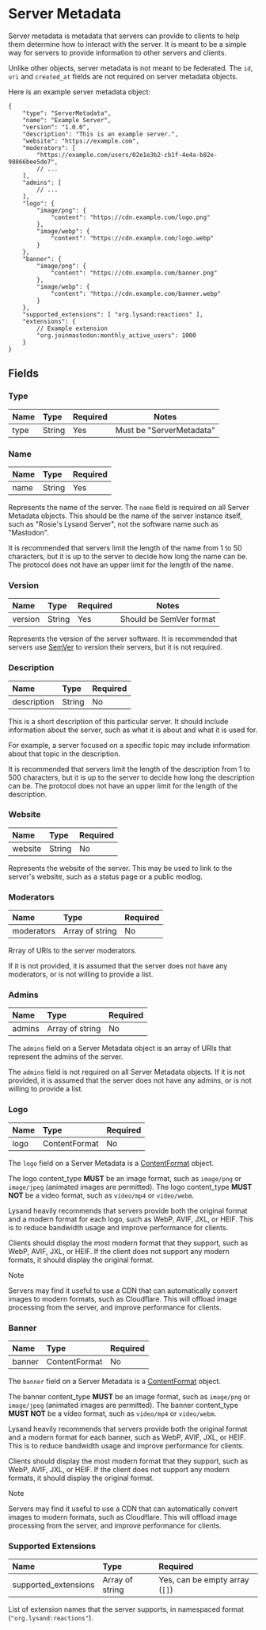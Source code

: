 # Server Metadata

Server metadata is metadata that servers can provide to clients to help them determine how to interact with the server. It is meant to be a simple way for servers to provide information to other servers and clients.

Unlike other objects, server metadata is not meant to be federated. The `id`, `uri` and `created_at` fields are not required on server metadata objects.

Here is an example server metadata object:
```json5
{
    "type": "ServerMetadata",
    "name": "Example Server",
    "version": "1.0.0",
    "description": "This is an example server.",
    "website": "https://example.com",
    "moderators": [
        "https://example.com/users/02e1e3b2-cb1f-4e4a-b82e-98866bee5de7",
        // ...
    ],
    "admins": [
        // ...
    ],
    "logo": {
        "image/png": {
            "content": "https://cdn.example.com/logo.png"
        },
        "image/webp": {
            "content": "https://cdn.example.com/logo.webp"
        }
    },
    "banner": {
        "image/png": {
            "content": "https://cdn.example.com/banner.png"
        },
        "image/webp": {
            "content": "https://cdn.example.com/banner.webp"
        }
    },
    "supported_extensions": [ "org.lysand:reactions" ],
    "extensions": {
        // Example extension
        "org.joinmastodon:monthly_active_users": 1000
    }
}
```

## Fields

### Type

| Name | Type   | Required | Notes                    |
| :--- | :----- | :------- | ------------------------ |
| type | String | Yes      | Must be "ServerMetadata" |

### Name

| Name | Type   | Required |
| :--- | :----- | :------- |
| name | String | Yes      |

Represents the name of the server. The `name` field is required on all Server Metadata objects. This should be the name of the server instance itself, such as "Rosie's Lysand Server", not the software name such as "Mastodon".

It is recommended that servers limit the length of the name from 1 to 50 characters, but it is up to the server to decide how long the name can be. The protocol does not have an upper limit for the length of the name.

### Version

| Name    | Type   | Required | Notes                   |
| :------ | :----- | :------- | ----------------------- |
| version | String | Yes      | Should be SemVer format |

Represents the version of the server software. It is recommended that servers use [SemVer](https://semver.org) to version their servers, but it is not required.

### Description

| Name        | Type   | Required |
| :---------- | :----- | :------- |
| description | String | No       |


This is a short description of this particular server. It should include information about the server, such as what it is about and what it is used for.

For example, a server focused on a specific topic may include information about that topic in the description.

It is recommended that servers limit the length of the description from 1 to 500 characters, but it is up to the server to decide how long the description can be. The protocol does not have an upper limit for the length of the description.

### Website

| Name    | Type   | Required |
| :------ | :----- | :------- |
| website | String | No       |

Represents the website of the server. This may be used to link to the server's website, such as a status page or a public modlog.

### Moderators

| Name       | Type            | Required |
| :--------- | :-------------- | :------- |
| moderators | Array of string | No       |

Rrray of URIs to the server moderators.

If it is not provided, it is assumed that the server does not have any moderators, or is not willing to provide a list.

### Admins

| Name   | Type            | Required |
| :----- | :-------------- | :------- |
| admins | Array of string | No       |

The `admins` field on a Server Metadata object is an array of URIs that represent the admins of the server.

The `admins` field is not required on all Server Metadata objects. If it is not provided, it is assumed that the server does not have any admins, or is not willing to provide a list.

### Logo

| Name | Type          | Required |
| :--- | :------------ | :------- |
| logo | ContentFormat | No       |


The `logo` field on a Server Metadata is a [ContentFormat](../structures/content-format) object.

The logo content_type **MUST** be an image format, such as `image/png` or `image/jpeg` (animated images are permitted). The logo content_type **MUST NOT** be a video format, such as `video/mp4` or `video/webm`.

Lysand heavily recommends that servers provide both the original format and a modern format for each logo, such as WebP, AVIF, JXL, or HEIF. This is to reduce bandwidth usage and improve performance for clients.

Clients should display the most modern format that they support, such as WebP, AVIF, JXL, or HEIF. If the client does not support any modern formats, it should display the original format.

> [!NOTE]
> Servers may find it useful to use a CDN that can automatically convert images to modern formats, such as Cloudflare. This will offload image processing from the server, and improve performance for clients.

### Banner

| Name   | Type          | Required |
| :----- | :------------ | :------- |
| banner | ContentFormat | No       |

The `banner` field on a Server Metadata is a [ContentFormat](../structures/content-format) object.

The banner content_type **MUST** be an image format, such as `image/png` or `image/jpeg` (animated images are permitted). The banner content_type **MUST NOT** be a video format, such as `video/mp4` or `video/webm`.

Lysand heavily recommends that servers provide both the original format and a modern format for each banner, such as WebP, AVIF, JXL, or HEIF. This is to reduce bandwidth usage and improve performance for clients.

Clients should display the most modern format that they support, such as WebP, AVIF, JXL, or HEIF. If the client does not support any modern formats, it should display the original format.

> [!NOTE]
> Servers may find it useful to use a CDN that can automatically convert images to modern formats, such as Cloudflare. This will offload image processing from the server, and improve performance for clients.

### Supported Extensions

| Name                 | Type            | Required                       |
| :------------------- | :-------------- | :----------------------------- |
| supported_extensions | Array of string | Yes, can be empty array (`[]`) |

List of extension names that the server supports, in namespaced format (`"org.lysand:reactions"`).